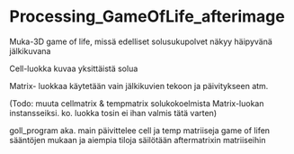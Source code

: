 # Processing_GameOfLife_afterimage
Muka-3D game of life, missä edelliset solusukupolvet näkyy häipyvänä jälkikuvana

Cell-luokka kuvaa yksittäistä solua

Matrix- luokkaa käytetään vain jälkikuvien tekoon ja päivitykseen atm.

(Todo: muuta cellmatrix & tempmatrix solukokoelmista Matrix-luokan instansseiksi. ko. luokka tosin ei ihan valmis tätä varten)

goll_program aka. main päivittelee cell ja temp matriiseja game of lifen sääntöjen mukaan 
ja aiempia tiloja säilötään aftermatrixin matriiseihin
